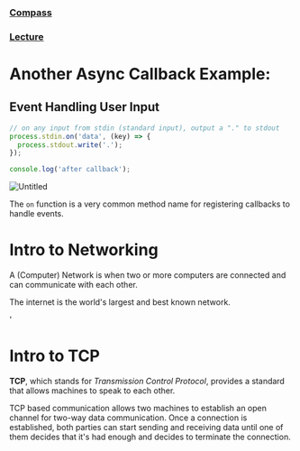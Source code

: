 ### [Compass](https://web.compass.lighthouselabs.ca/days/w02d2)

### [Lecture](https://web.compass.lighthouselabs.ca/activities/856/lectures/4806)

# Another Async Callback Example:

## Event Handling User Input

```jsx
// on any input from stdin (standard input), output a "." to stdout
process.stdin.on('data', (key) => {
  process.stdout.write('.');
});

console.log('after callback');
```

![Untitled](https://s3-us-west-2.amazonaws.com/secure.notion-static.com/d04048df-93be-45e0-8dd2-6838f27b4c4c/Untitled.png)

The `on` function is a very common method name for registering callbacks to handle events.

# **Intro to Networking**

A (Computer) Network is when two or more computers are connected and can communicate with each other.

The internet is the world's largest and best known network.

'

# Intro to TCP

**TCP**, which stands for *Transmission Control Protocol*, provides a standard that allows machines to speak to each other.

TCP based communication allows two machines to establish an open channel for two-way data communication. Once a connection is established, both parties can start sending and receiving data until one of them decides that it's had enough and decides to terminate the connection.